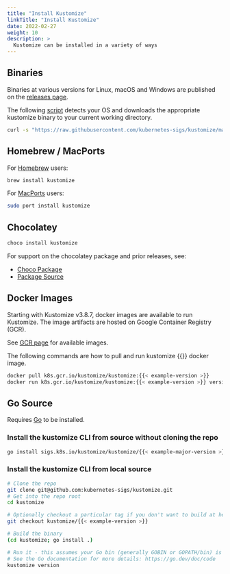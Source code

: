 ```yaml
---
title: "Install Kustomize"
linkTitle: "Install Kustomize"
date: 2022-02-27
weight: 10
description: >
  Kustomize can be installed in a variety of ways
---
```


## Binaries

Binaries at various versions for Linux, macOS and Windows are published on the [releases page].

The following [script] detects your OS and downloads the appropriate kustomize binary to your
current working directory.

```bash
curl -s "https://raw.githubusercontent.com/kubernetes-sigs/kustomize/master/hack/install_kustomize.sh"  | bash
```

## Homebrew / MacPorts

For [Homebrew] users:

```bash
brew install kustomize
```

For [MacPorts] users:

```bash
sudo port install kustomize
```

## Chocolatey

```bash
choco install kustomize
```

For support on the chocolatey package
and prior releases, see:

- [Choco Package]
- [Package Source]

## Docker Images

Starting with Kustomize v3.8.7, docker images are available to run Kustomize.
The image artifacts are hosted on Google Container Registry (GCR).

See [GCR page] for available images.

The following commands are how to pull and run kustomize {{<example-semver-version>}} docker image.

```bash
docker pull k8s.gcr.io/kustomize/kustomize:{{< example-version >}}
docker run k8s.gcr.io/kustomize/kustomize:{{< example-version >}} version
```

## Go Source

Requires [Go] to be installed.

### Install the kustomize CLI from source without cloning the repo

```bash
go install sigs.k8s.io/kustomize/kustomize/{{< example-major-version >}}
```

### Install the kustomize CLI from local source

```bash
# Clone the repo
git clone git@github.com:kubernetes-sigs/kustomize.git
# Get into the repo root
cd kustomize

# Optionally checkout a particular tag if you don't want to build at head
git checkout kustomize/{{< example-version >}}

# Build the binary
(cd kustomize; go install .)

# Run it - this assumes your Go bin (generally GOBIN or GOPATH/bin) is on your PATH
# See the Go documentation for more details: https://go.dev/doc/code
kustomize version
```

[Go]: https://golang.org
[releases page]: https://github.com/kubernetes-sigs/kustomize/releases
[script]: https://raw.githubusercontent.com/kubernetes-sigs/kustomize/master/hack/install_kustomize.sh
[GCR page]: https://us.gcr.io/k8s-artifacts-prod/kustomize/kustomize
[Homebrew]: https://brew.sh
[MacPorts]: https://www.macports.org
[Choco Package]: https://chocolatey.org/packages/kustomize
[Package Source]: https://github.com/kenmaglio/choco-kustomize
